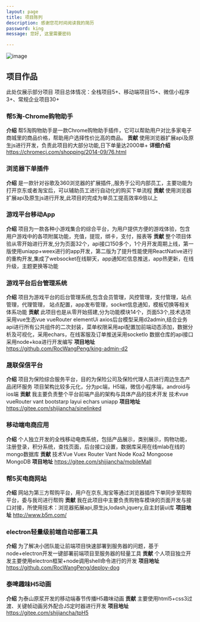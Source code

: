 ```yaml
---
layout: page
title: 项目陈列
description: 感谢您花时间阅读我的简历
password: king
message: 您好, 这里需要密码

---
```


![image](//placekitten.com/1000/500)

## 项目作品
此处仅展示部分项目
项目总体情况：全栈项目5+、移动端项目15+、微信小程序3+、常规企业项目30+

### 帮5淘-Chrome购物助手
**介绍**
帮5淘购物助手是一款Chrome购物助手插件，它可以帮助用户对比多家电子商城里的商品价格，帮助用户选择性价比高的商品。
**贡献**
使用浏览器扩展api及原生js进行开发，负责此项目的大部分功能,日下单量达2000单+
**详细介绍**
https://chromecj.com/shopping/2014-09/76.html

### 浏览器下单插件
**介绍**
是一款针对谷歌及360浏览器的扩展插件,,服务于公司内部员工，主要功能为打开京东或者淘宝后，可以辅助员工进行自动化的购买下单流程
**贡献**
使用浏览器扩展api及原生js进行开发,此项目的完成为单员工提高效率6倍以上

### 游戏平台移动App
**介绍**
项目为一款各种小游戏集合的综合平台，为用户提供方便的游戏体验，包含用户游戏中的各项附属功能，充值，提现，绑卡，支付，报表等
**贡献**
整个项目体验从零开始进行开发,分为页面32个，api接口150多个，1个月开发周期上线，第一版使用uniapp+weex进行的app开发，第二版为了提升性能使用ReactNative进行的重构开发,集成了websocket在线聊天，app通知栏信息推送，app热更新，在线升级，主题更换等功能

### 游戏平台后台管理系统
**介绍**
项目为游戏平台的后台管理系统,包含会员管理，⻛控管理，⽀付管理，站点管理，代理管理，
站点配置，app发布管理，socket信息通知，模板切换等相关体系功能
**贡献**
此项目也是从零开始搭建,分为功能模块14个，页面53个,技术选项采用vue生态vue vueRouter elementUi axios后台模型采用d2admin,结合业务api进行所有公共组件的二次封装，菜单权限采用api配置加前端动态添加，数据分析及可视化，采用echars，在线客服及订单推送采用socketIo
数据仓库的api接口采用node+koa进行开发编写
**项目地址**
https://github.com/RocWangPeng/king-admin-d2

### 晟联保信平台
**介绍**
项目为保险综合服务平台，目的为保险公司及保险代理人员进行周边生态产品闭环服务
项目架构比较多元化，分为pc端，H5端，微信小程序端，android与ios端
**贡献**
我主要负责整个平台前端产品的架构与具体产品的技术开发
技术vue vueRouter vant bootstarp layui echars uniapp
**项目地址**
https://gitee.com/shijiancha/sinelinked

### 移动端电商应用
**介绍**
个人独立开发的全栈移动电商系统，包括产品展示，类别展示，购物功能，注册登录，积分系统，查找页面，后台接口设置，数据库采用在线mlab在线的mongo数据库
**贡献**
技术Vue Vuex Router Vant Node Koa2 Mongoose MongoDB
**项目地址**
https://gitee.com/shijiancha/mobileMall

### 帮5买电商网站
**介绍**
网站为第三方帮购平台，用户在京东,淘宝等通过浏览器插件下单同步至帮购平台，委与我司进行帮购
**贡献**
我在此项目中主要负责购物车模块的页面开发与接口对接，所使用技术：浏览器拓展api,原生js,lodash,jquery,自主封装ui库
**项目地址**
http://www.b5m.com/

### electron轻量级前端自动部署工具
**介绍**
为了解决小团队能让前端项目快速部署到服务器的问题，基于node+electron开发一键部署前端项目至服务器的轻量工具
**贡献**
个人项目独立开发主要使用electron框架+node调用shell命令进行的开发
**项目地址**
https://github.com/RocWangPeng/deploy-dog

### 泰啤趣味H5动画
**介绍**
为泰山原浆开发的移动端春节传播H5趣味动画
**贡献**
主要使用html5+css3过渡、关键帧动画另外配合JS定时器进行开发
**项目地址**
https://gitee.com/shijiancha/tpH5